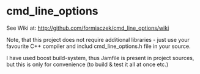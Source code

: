 cmd_line_options
================

   See Wiki at:  http://github.com/formiaczek/cmd_line_options/wiki
   
   
Note, that this project does not require additional libraries - just use your favourite C++ compiler
and includ cmd_line_options.h file in your source.

I have used boost build-system, thus Jamfile is present in project sources, but this is only for
convenience (to build & test it all at once etc.)
